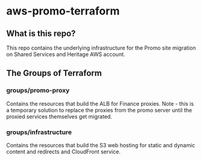 # aws-promo-terraform
## What is this repo?
This repo contains the underlying infrastructure for the Promo site migration on Shared Services and Heritage AWS account.

## The Groups of Terraform

### groups/promo-proxy
Contains the resources that build the ALB for Finance proxies.  Note - this is a temporary solution to replace the proxies from the promo server until the proxied services themselves get migrated.

### groups/infrastructure
Contains the resources that build the S3 web hosting for static and dynamic content and redirects and CloudFront service.